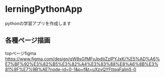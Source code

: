 # lerningPythonApp
pythonの学習アプリを作成します

## 各種ページ描画
topページfigma 
https://www.figma.com/design/qW8sGfMFvJpdtjZzIPYJxK/%E5%AD%A6%E7%BF%92%E3%82%B5%E3%82%A4%E3%83%88%E8%A6%8B%E3%81%9F%E7%9B%AE?node-id=0-1&p=f&t=uXzvQYFttqqFaIm5-0 
